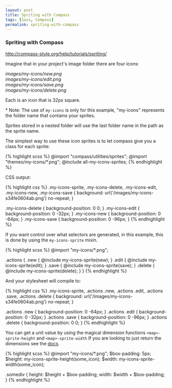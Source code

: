 ```yaml
---
layout: post
title: Spriting with Compass
tags: [Sass, Compass]
permalink: spriting-with-compass
---
```


### Spriting with Compass

http://compass-style.org/help/tutorials/spriting/

Imagine that in your project's image folder there are four icons:

*images/my-icons/new.png*<br>
*images/my-icons/edit.png*<br>
*images/my-icons/save.png*<br>
*images/my-icons/delete.png*

Each is an icon that is 32px square.

\* Note: The use of `my-icons` is only for this example, "my-icons" represents the folder name that contains your sprites.

Sprites stored in a nested folder will use the last folder name in the path as the sprite name.

The simplest way to use these icon sprites is to let compass give you a class for each sprite:

{% highlight scss %}
@import "compass/utilities/sprites";
@import "themes/my-icons/*.png";
@include all-my-icons-sprites;
{% endhighlight %}

CSS output:

{% highlight css %}
.my-icons-sprite,
.my-icons-delete,
.my-icons-edit,
.my-icons-new,
.my-icons-save   { background: url('/images/my-icons-s34fe0604ab.png') no-repeat; }

.my-icons-delete { background-position: 0 0; }
.my-icons-edit   { background-position: 0 -32px; }
.my-icons-new    { background-position: 0 -64px; }
.my-icons-save   { background-position: 0 -96px; }
{% endhighlight %}

If you want control over what selectors are generated, in this example, this is done by using the `my-icons-sprite` mixin.

{% highlight scss %}
@import "my-icons/*.png";

.actions {
  .new    { @include my-icons-sprite(new);    }
  .edit   { @include my-icons-sprite(edit);   }
  .save   { @include my-icons-sprite(save);   }
  .delete { @include my-icons-sprite(delete); }
}
{% endhighlight %}

And your stylesheet will compile to:

{% highlight css %}
.my-icons-sprite,
.actions .new,
.actions .edit,
.actions .save,
.actions .delete { background: url('/images/my-icons-s34fe0604ab.png') no-repeat; }

.actions .new    { background-position: 0 -64px; }
.actions .edit   { background-position: 0 -32px; }
.actions .save   { background-position: 0 -96px; }
.actions .delete { background-position: 0 0;     }
{% endhighlight %}

You can get a unit value by using the magical dimension functions `<map>-sprite-height` and `<map>-sprite-width` If you are looking to just return the dimensions see the [docs](http://compass-style.org/reference/compass/utilities/sprites/base/#mixin-sprite-dimensions).

{% highlight scss %}
@import "my-icons/*.png";
$box-padding: 5px;
$height: my-icons-sprite-height(some_icon);
$width: my-icons-sprite-width(some_icon);

.somediv {
  height: $height + $box-padding;
  width: $width + $box-padding;
}
{% endhighlight %}

